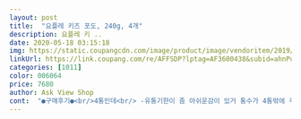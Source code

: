 ```yaml
---
layout: post 
title:  "요플레 키즈 포도, 240g, 4개" 
description: 요플레 키 ..
date: 2020-05-18 03:15:18 
img: https://static.coupangcdn.com/image/product/image/vendoritem/2019/09/16/4972059686/e1e1eb47-8e32-4c7e-b896-9df768b10748.jpg 
linkUrl: https://link.coupang.com/re/AFFSDP?lptag=AF3600438&subid=ahnPublicAsk&pageKey=191493572&itemId=547351451&vendorItemId=4436090624&traceid=V0-113-2ffbd0eabd6877d4 
categories: [1011] 
color: 006064 
price: 7680 
author: Ask View Shop 
cont:  "●구매후기●<br/>4통인데<br/> -유통기한이 좀 아쉬운감이 있거 통수가 4통밖에 주문안되는것도 아쉽지요<br/>그나마 두명이서 먹으니까 주문하지... <br/>한명이면 먹이느라 바쁘겠어요<br/>그래도 안 먹네요 ㅠ ㅠ ㅠ<br/>그중에 젤 저렴할때 7040원에 구입했어요<br/>근데 4팩 24개 있는데 유통기한 4일 남은걸 보내주시면<br/>맛은 엇비슷하구요<br/>본래 타사제품을 먹었는데<br/>뽀로로 디자인때문에 이걸로 갈아탑니다<br/>요 포도맛요플레는 가격이 엄청 왔다갔다하네요ㅋㅋㅋ<br/>요거트 안먹는 딸 때문에 일부러 좋아하는 뽀로로 샀는데<br/>유통기한만 길면 좋을텐데 아쉽네요<br/>유통기한은 같이 주문한 딸기보다 짧아서 4월28일까지네용<br/>저랑 신랑이랑 먹고 있어요.<br/>.<br/> 맛있는데 왜 안먹을까 ㅜ ㅜ ㅜ<br/>하루에 6개씩 먹으라는 건가요... <br/>?<br/>" 
---
```

